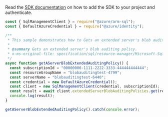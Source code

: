 Read the [SDK documentation](https://github.com/Azure/azure-sdk-for-js/blob/%40azure%2Farm-sql_9.0.1/sdk/sql/arm-sql/README.md) on how to add the SDK to your project and authenticate.

```javascript
const { SqlManagementClient } = require("@azure/arm-sql");
const { DefaultAzureCredential } = require("@azure/identity");

/**
 * This sample demonstrates how to Gets an extended server's blob auditing policy.
 *
 * @summary Gets an extended server's blob auditing policy.
 * x-ms-original-file: specification/sql/resource-manager/Microsoft.Sql/preview/2020-11-01-preview/examples/ExtendedServerBlobAuditingGet.json
 */
async function getAServerBlobExtendedAuditingPolicy() {
  const subscriptionId = "00000000-1111-2222-3333-444444444444";
  const resourceGroupName = "blobauditingtest-4799";
  const serverName = "blobauditingtest-6440";
  const credential = new DefaultAzureCredential();
  const client = new SqlManagementClient(credential, subscriptionId);
  const result = await client.extendedServerBlobAuditingPolicies.get(resourceGroupName, serverName);
  console.log(result);
}

getAServerBlobExtendedAuditingPolicy().catch(console.error);
```
